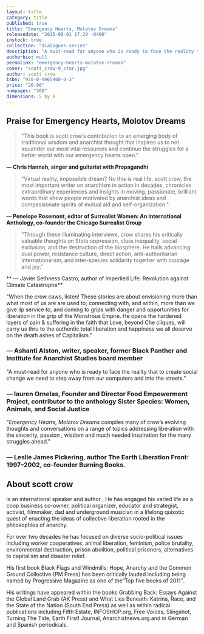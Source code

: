 ```yaml
---
layout: title
category: title
published: true
title: "Emergency Hearts, Molotov Dreams"
releasedate: "2015-08-01 17:29 -0400"
instock: true
collection: "dialogues-series"
description: "A must-read for anyone who is ready to face the reality that to create social change we need to step away from our computers and into the streets."
authorbio: null
permalink: "emergency-hearts-molotov-dreams"
cover: "scott_crow-9_star.jpg"
author: scott crow
isbn: "978-0-9965460-0-3"
price: "20.00"
numpages: "300"
dimensions: 5 by 8
---
```





## Praise for Emergency Hearts, Molotov Dreams

> "This book is scott crow’s contribution to an emerging body of traditional wisdom and anarchist thought that inspires us to not squander our most vital resources and continue the struggles for a better world with our emergency hearts open."

**— Chris Hannah, singer and guitarist with Propagandhi**

> "Virtual reality, impossible dream? No this is real life. scott crow, the most important writer on anarchism in action in decades, chronicles extraordinary experiences and insights in moving, passionate, brilliant words that show people motivated by anarchist ideas and compassionate spirits of  mutual aid and self-organization."

**—  Penelope Rosemont, editor of Surrealist Women: An International Anthology, co-founder the Chicago Surrealist Group**

> "Through these illuminating interviews, crow shares his critically valuable thoughts on State oppression, class inequality, social exclusion, and the destruction of the biosphere. He hails advancing dual power, resistance culture, direct action, anti-authoritarian internationalism, and inter-species solidarity together with courage and joy."

** — Javier Sethness Castro, author of Imperiled Life: Revolution against Climate Catastrophe**

"When the crow caws, listen! These stories are about envisioning more than what most of us are are used to; connecting with, and within, more than we give lip service to, and coming to grips with danger and opportunities for liberation in the grip of the Monstrous Empire. He opens the hardened layers of pain & suffering in the faith that Love, beyond Che cliques, will carry us thru to the authentic total liberation and happiness we all deserve on the death ashes of Capitalism." 
### — Ashanti Alston, writer, speaker, former Black Panther and Institute for Anarchist Studies board member

"A must-read for anyone who is ready to face the reality that to create social change we need to step away from our computers and into the streets."
### — lauren Ornelas, Founder and Director Food Empowerment Project, contributor to the anthology Sister Species: Women, Animals, and Social Justice

"_Emergency Hearts, Molotov Dreams_ compiles many of crow’s evolving thoughts and conversations on a range of topics addressing liberation with the sincerity, passion , wisdom and much needed inspiration for the many struggles ahead." 
### — Leslie James Pickering, author The Earth Liberation Front: 1997–2002, co-founder Burning Books.



## About scott crow
is an international speaker and author . He has engaged his varied life as a coop business co-owner, political organizer, educator and strategist, activist, filmmaker, dad and underground musician in a lifelong quixotic quest of enacting the ideas of collective liberation rooted in the philosophies of anarchy.

For over two decades he has focused on diverse socio-political issues including worker cooperatives, animal liberation, feminism, police brutality, environmental destruction, prison abolition, political prisoners, alternatives to capitalism and disaster relief.

His first book Black Flags and Windmills: Hope, Anarchy and the Common Ground Collective (PM Press) has been critically lauded including being named by Progressive Magazine as one of the“Top five books of 2011″.

His writings have appeared within the books Grabbing Back: Essays Against the Global Land Grab (AK Press) and What Lies Beneath: Katrina, Race, and the State of the Nation (South End Press) as well as within radical publications including Fifth Estate, INFOSHOP.org, Free Voices, Slingshot, Turning The Tide, Earth First! Journal, Anarchistnews.org.and in German and Spanish periodicals.

